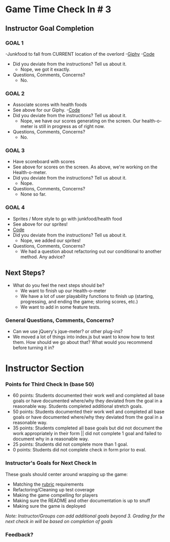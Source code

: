 # Game Time Check In # 3

## Instructor Goal Completion

### GOAL 1

  -Junkfood to fall from CURRENT location of the overlord
  -[Giphy](https://cl.ly/3U0m0B381V2y)
  -[Code](https://github.com/chompasina/gametime/blob/development/lib/index.js#L84-L104)
  - Did you deviate from the instructions? Tell us about it. 
    * Nope, we got it exactly. 
  - Questions, Comments, Concerns?
    * No.
  
### GOAL 2

  - Associate scores with health foods
  - See above for our Giphy.
  -[Code](https://github.com/chompasina/gametime/blob/development/lib/index.js#L145-L150)
  - Did you deviate from the instructions? Tell us about it.
    * Nope, we have our scores generating on the screen. Our health-o-meter is still in progress as of right now. 
  - Questions, Comments, Concerns?
    * No.
    
### GOAL 3

  - Have scoreboard with scores
  - See above for scores on the screen. As above, we're working on the Health-o-meter.
  - Did you deviate from the instructions? Tell us about it.
    * Nope.
  - Questions, Comments, Concerns?
    * None so far.


### GOAL 4

  - Sprites / More style to go with junkfood/health food
  - See above for our sprites!
  - [Code](https://github.com/chompasina/gametime/blob/development/lib/index.js#L106-L119)
  - Did you deviate from the instructions? Tell us about it.
    * Nope, we added our sprites!
  - Questions, Comments, Concerns?
    * We had a question about refactoring out our conditional to another method. Any advice?
  
## Next Steps?

- What do you feel the next steps should be?
  * We want to finish up our Health-o-meter
  * We have a lot of user playability functions to finish up (starting, progressing, and ending the game; storing scores, etc.)
  * We want to add in some feature tests. 
  
### General Questions, Comments, Concerns?
  * Can we use jQuery's jque-meter? or other plug-ins?
  * We moved a lot of things into index.js but want to know how to test them. How should we go about that? What would you recommend before turning it in? 

# Instructor Section

### Points for Third Check In (base 50)

* 60 points: Students documented their work well and completed all base goals or have documented where/why they deviated from the goal in a reasonable way. Students completed additional stretch goals.
* 50 points: Students documented their work well and completed all base goals or have documented where/why they deviated from the goal in a reasonable way.
* 35 points: Students completed all base goals but did not document the work appropriately in their form || did not complete 1 goal and failed to document why in a reasonable way.
* 25 points: Students did not complete more than 1 goal.
* 0 points: Students did not complete check in form prior to eval.

### Instructor's Goals for Next Check In

These goals should center around wrapping up the game:

 - Matching the [rubric](https://github.com/turingschool/lesson_plans/blob/master/ruby_04-apis_and_scalability/gametime_project.markdown) requirements
 - Refactoring/Cleaning up test coverage
 - Making the game compelling for players
 - Making sure the README and other documentation is up to snuff
 - Making sure the game is deployed

_Note: Instructor/Groups can add additional goals beyond 3. Grading for the next check in will be based on completion of goals_

### Feedback?
